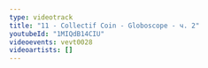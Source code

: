 ```yaml
---
type: videotrack
title: "11 - Collectif Coin - Globoscope - ч. 2"
youtubeId: "1MIQdB14CIU"
videoevents: vevt0028
videoartists: []
---
```

